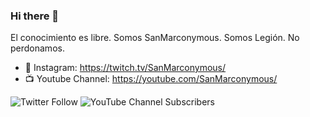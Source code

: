 ### Hi there 👋

El conocimiento es libre. Somos SanMarconymous. Somos Legión. No perdonamos.

- 🎥 Instagram: https://twitch.tv/SanMarconymous/
- 📺 Youtube Channel: https://youtube.com/SanMarconymous/

<img alt="Twitter Follow" src="https://img.shields.io/twitter/follow/SanMarconymous?style=social"> <img alt="YouTube Channel Subscribers" src="https://img.shields.io/youtube/channel/subscribers/UC4WS_Ts08gTCTaUaKJOLLBA?style=social">
